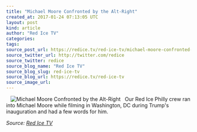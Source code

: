 ```yaml
---
title: "Michael Moore Confronted by the Alt-Right"
created_at: 2017-01-24 07:13:05 UTC
layout: post
kind: article
author: "Red Ice TV"
categories: 
tags: 
source_post_url: https://redice.tv/red-ice-tv/michael-moore-confronted-by-the-alt-right
source_twitter_url: http://twitter.com/redice
source_twitter: redice
source_blog_name: "Red Ice TV"
source_blog_slug: red-ice-tv
source_blog_url: https://redice.tv/red-ice-tv
source_image_url: 
---
```

<img align="left" hspace="12" alt="Michael Moore Confronted by the Alt-Right" src="https://rdice.net/a/c/t/17/RIL-ep24-Michael-Moore-Confronted-by-theAlt-Right.9cd7b47f.jpg"> Our Red Ice Philly crew ran into Michael Moore while filming in Washington, DC during Trump's inauguration and had a few words for him.<div class="">
    <i>Source: <a href="https://redice.tv/red-ice-tv">Red Ice TV</a></i>
</div>

